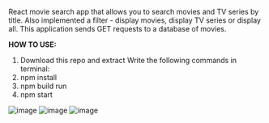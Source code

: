 React movie search app that allows you to search movies and TV series by title. Also implemented a filter - display movies, display TV series or display all. This application sends GET requests to a database of movies.

**HOW TO USE:**
1. Download this repo and extract
Write the following commands in terminal:
3. npm install
4. npm build run
5. npm start

![image](https://github.com/user-attachments/assets/e546b2da-526a-4315-8cb9-65f46946b849)
![image](https://github.com/user-attachments/assets/16c68984-a17e-44e2-81bf-66b7e313964d)
![image](https://github.com/user-attachments/assets/ad730a69-8546-4de3-8e29-53956fd6961c)


